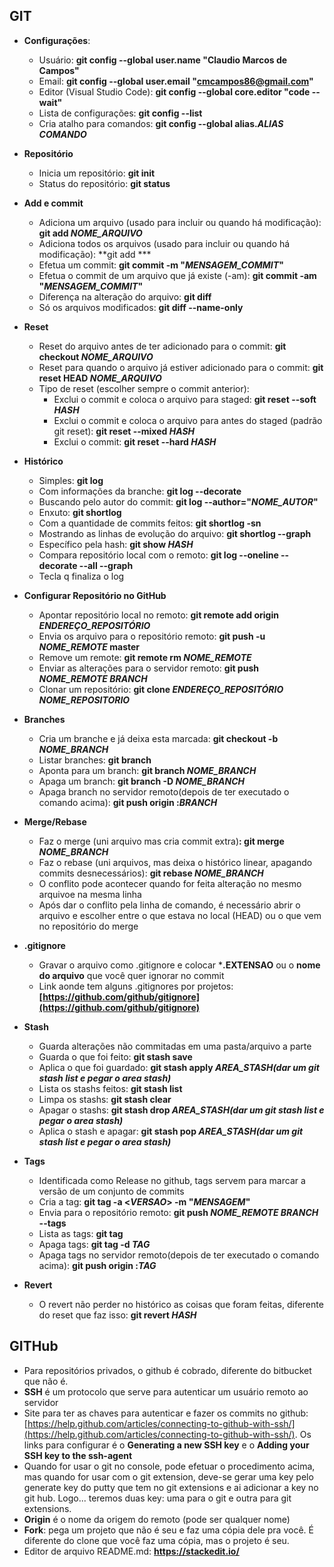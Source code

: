 ## GIT

-   **Configurações**:
    -   Usuário:  **git config --global user.name "Claudio Marcos de Campos"**          
    -   Email:  **git config --global user.email "cmcampos86@gmail.com"**          
    -   Editor (Visual Studio Code):  **git config --global core.editor "code --wait"**        
    -   Lista de configurações:  **git config --list**
    -   Cria atalho para comandos: **git config --global alias.*ALIAS* *COMANDO***
   
-   **Repositório**
    -   Inicia um repositório:  **git init**
    -   Status do repositório:  **git status**

-   **Add e commit**  
    -   Adiciona um arquivo (usado para incluir ou quando há modificação):  **git add *NOME_ARQUIVO***
	-   Adiciona todos os arquivos (usado para incluir ou quando há modificação):  **git add ***
    -   Efetua um commit: **git commit -m "*MENSAGEM_COMMIT*"**
    -   Efetua o commit de um arquivo que já existe (-am): **git commit -am "***MENSAGEM_COMMIT***"**
    -   Diferença na alteração do arquivo:  **git diff**
    -   Só os arquivos modificados: **git diff --name-only**

-   **Reset**
    -   Reset do arquivo antes de ter adicionado para o commit: **git checkout *NOME_ARQUIVO***
    -   Reset para quando o arquivo já estiver adicionado para o commit: **git reset HEAD  *NOME_ARQUIVO***
    -   Tipo de reset (escolher sempre o commit anterior):
        -   Exclui o commit e coloca o arquivo para staged: **git reset --soft *HASH***
        -   Exclui o commit e coloca o arquivo para antes do staged (padrão git reset): **git reset --mixed *HASH***
        -   Exclui o commit: **git reset --hard *HASH***

-   **Histórico**
    -   Simples:  **git log**          
    -   Com informações da branche: **git log --decorate**
    -   Buscando pelo autor do commit: **git log --author="*NOME_AUTOR*"**
    -   Enxuto:  **git shortlog**          
    -   Com a quantidade de commits feitos:  **git shortlog -sn**          
    -   Mostrando as linhas de evolução do arquivo: **git shortlog --graph**
    -   Específico pela hash:  **git show *HASH***
	-   Compara repositório local com o remoto:  **git log --oneline --decorate --all --graph**
    -   Tecla q finaliza o log

-   **Configurar Repositório no GitHub**  
    -   Apontar  repositório local no remoto: **git remote add origin *ENDEREÇO_REPOSITÓRIO***
    -   Envia os arquivo para o repositório remoto: **git push -u *NOME_REMOTE* master**
    -   Remove um remote: **git remote rm *NOME_REMOTE***
    -   Enviar as alterações para o servidor remoto: **git push *NOME_REMOTE* *BRANCH***
    -   Clonar um repositório: **git clone *ENDEREÇO_REPOSITÓRIO NOME_REPOSITORIO***

-   **Branches**
    -   Cria um branche e já deixa esta marcada: **git checkout -b *NOME_BRANCH***
    -   Listar branches:  **git branch**
    -   Aponta para um branch: **git branch *NOME_BRANCH***
    -   Apaga um branch: **git branch -D *NOME_BRANCH***
    -   Apaga branch no servidor remoto(depois de ter executado o comando acima): **git push origin :*BRANCH***

-   **Merge/Rebase**
    -   Faz o merge (uni arquivo mas cria commit extra)**: git merge *NOME_BRANCH***
    -   Faz o rebase (uni arquivos, mas deixa o histórico linear, apagando commits desnecessários): **git rebase *NOME_BRANCH***
	-   O conflito pode acontecer quando for feita alteração no mesmo arquivoe na mesma linha
	-   Após dar o conflito pela linha de comando, é necessário abrir o arquivo e escolher entre o que estava no local (HEAD) ou o que vem no repositório do merge

-   **.gitignore**
    -   Gravar o arquivo como .gitignore e colocar ***.EXTENSAO** ou o **nome do arquivo** que você quer ignorar no commit
    -   Link aonde tem alguns .gitignores por projetos: **[https://github.com/github/gitignore](https://github.com/github/gitignore)**
	
-   **Stash**
    -   Guarda alterações não commitadas em uma pasta/arquivo a parte
    -   Guarda o que foi feito:  **git stash save**
    -   Aplica o que foi guardado:  **git stash apply *AREA_STASH(dar um git stash list e pegar o area stash)***
    -   Lista os stashs feitos:  **git stash list**
    -   Limpa os stashs:  **git stash clear**
	-   Apagar o stashs:  **git stash drop *AREA_STASH(dar um git stash list e pegar o area stash)***
	-   Aplica o stash e apagar:  **git stash pop *AREA_STASH(dar um git stash list e pegar o area stash)***

-   **Tags**
    -   Identificada como Release no github, tags servem para marcar a versão de um conjunto de commits
    -   Cria a tag: **git tag -a <*VERSAO*> -m "*MENSAGEM*"**
    -   Envia para o repositório remoto: **git push *NOME_REMOTE* *BRANCH* --tags**
    -   Lista as tags: **git tag**
    -   Apaga tags: **git tag -d *TAG***
    -   Apaga tags no servidor remoto(depois de ter executado o comando acima): **git push origin :*TAG***
	
-   **Revert**
    -   O revert não perder no histórico as coisas que foram feitas, diferente do reset que faz isso: **git revert *HASH***  
        

## **GITHub**

-   Para repositórios privados, o github é cobrado, diferente do bitbucket que não é.
-   **SSH** é um protocolo que serve para autenticar um usuário remoto ao servidor
-   Site para ter as chaves para autenticar e fazer os commits no github: [https://help.github.com/articles/connecting-to-github-with-ssh/](https://help.github.com/articles/connecting-to-github-with-ssh/). Os links para configurar é o  **Generating a new SSH key**  e o **Adding your SSH key to the ssh-agent**
-   Quando for usar o git no console, pode efetuar o procedimento acima, mas quando for usar com o git extension, deve-se gerar uma key pelo generate key do putty que tem no git extensions e ai adicionar a key no git hub. Logo... teremos duas key: uma para o git e outra para git extensions.
-   **Origin** é o nome da origem do remoto (pode ser qualquer nome)
-   **Fork**: pega um projeto que não é seu e faz uma cópia dele pra você. É diferente do clone que você faz uma cópia, mas o projeto é seu.
-   Editor de arquivo README.md: **https://stackedit.io/**
